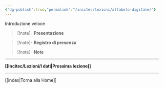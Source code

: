 ```yaml
---
{"dg-publish":true,"permalink":"/incitec/lezioni/alfabeto-digitale/"}
---
```


Introduzione veloce

> [!note]- **Presentazione**   
>

> [!note]- **Registro di presenza**  

> [!note]- **Note**

---

**[[Incitec/Lezioni/I dati\|Prossima lezione]]**

---

[[index\|Torna alla Home]]